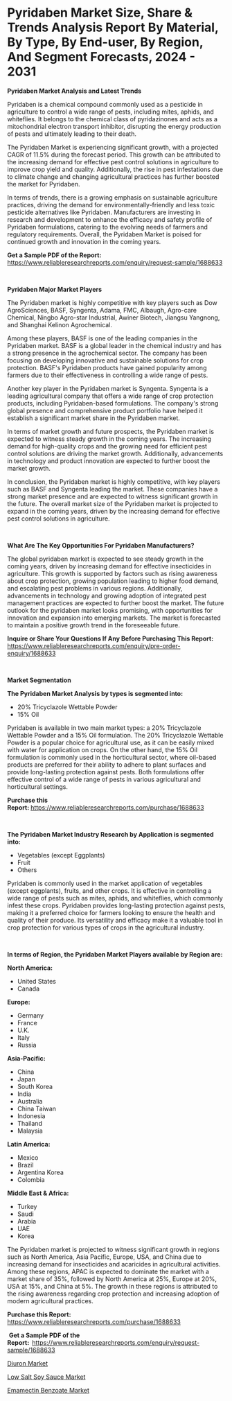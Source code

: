<p><h1>Pyridaben Market Size, Share & Trends Analysis Report By Material, By Type, By End-user, By Region, And Segment Forecasts, 2024 - 2031</h1></p><p><strong>Pyridaben Market Analysis and Latest Trends</strong></p>
<p><p>Pyridaben is a chemical compound commonly used as a pesticide in agriculture to control a wide range of pests, including mites, aphids, and whiteflies. It belongs to the chemical class of pyridazinones and acts as a mitochondrial electron transport inhibitor, disrupting the energy production of pests and ultimately leading to their death.</p><p>The Pyridaben Market is experiencing significant growth, with a projected CAGR of 11.5% during the forecast period. This growth can be attributed to the increasing demand for effective pest control solutions in agriculture to improve crop yield and quality. Additionally, the rise in pest infestations due to climate change and changing agricultural practices has further boosted the market for Pyridaben.</p><p>In terms of trends, there is a growing emphasis on sustainable agriculture practices, driving the demand for environmentally-friendly and less toxic pesticide alternatives like Pyridaben. Manufacturers are investing in research and development to enhance the efficacy and safety profile of Pyridaben formulations, catering to the evolving needs of farmers and regulatory requirements. Overall, the Pyridaben Market is poised for continued growth and innovation in the coming years.</p></p>
<p><strong>Get a Sample PDF of the Report:&nbsp;</strong> <a href="https://www.reliableresearchreports.com/enquiry/request-sample/1688633">https://www.reliableresearchreports.com/enquiry/request-sample/1688633</a></p>
<p>&nbsp;</p>
<p><strong>Pyridaben Major Market Players</strong></p>
<p><p>The Pyridaben market is highly competitive with key players such as Dow AgroSciences, BASF, Syngenta, Adama, FMC, Albaugh, Agro-care Chemical, Ningbo Agro-star Industrial, Awiner Biotech, Jiangsu Yangnong, and Shanghai Kelinon Agrochemical.</p><p>Among these players, BASF is one of the leading companies in the Pyridaben market. BASF is a global leader in the chemical industry and has a strong presence in the agrochemical sector. The company has been focusing on developing innovative and sustainable solutions for crop protection. BASF's Pyridaben products have gained popularity among farmers due to their effectiveness in controlling a wide range of pests.</p><p>Another key player in the Pyridaben market is Syngenta. Syngenta is a leading agricultural company that offers a wide range of crop protection products, including Pyridaben-based formulations. The company's strong global presence and comprehensive product portfolio have helped it establish a significant market share in the Pyridaben market.</p><p>In terms of market growth and future prospects, the Pyridaben market is expected to witness steady growth in the coming years. The increasing demand for high-quality crops and the growing need for efficient pest control solutions are driving the market growth. Additionally, advancements in technology and product innovation are expected to further boost the market growth.</p><p>In conclusion, the Pyridaben market is highly competitive, with key players such as BASF and Syngenta leading the market. These companies have a strong market presence and are expected to witness significant growth in the future. The overall market size of the Pyridaben market is projected to expand in the coming years, driven by the increasing demand for effective pest control solutions in agriculture.</p></p>
<p>&nbsp;</p>
<p><strong>What Are The Key Opportunities For Pyridaben Manufacturers?</strong></p>
<p><p>The global pyridaben market is expected to see steady growth in the coming years, driven by increasing demand for effective insecticides in agriculture. This growth is supported by factors such as rising awareness about crop protection, growing population leading to higher food demand, and escalating pest problems in various regions. Additionally, advancements in technology and growing adoption of integrated pest management practices are expected to further boost the market. The future outlook for the pyridaben market looks promising, with opportunities for innovation and expansion into emerging markets. The market is forecasted to maintain a positive growth trend in the foreseeable future.</p></p>
<p><strong>Inquire or Share Your Questions If Any Before Purchasing This Report:</strong> <a href="https://www.reliableresearchreports.com/enquiry/pre-order-enquiry/1688633">https://www.reliableresearchreports.com/enquiry/pre-order-enquiry/1688633</a></p>
<p>&nbsp;</p>
<p><strong>Market Segmentation</strong></p>
<p><strong>The Pyridaben Market Analysis by types is segmented into:</strong></p>
<p><ul><li>20% Tricyclazole Wettable Powder</li><li>15% Oil</li></ul></p>
<p><p>Pyridaben is available in two main market types: a 20% Tricyclazole Wettable Powder and a 15% Oil formulation. The 20% Tricyclazole Wettable Powder is a popular choice for agricultural use, as it can be easily mixed with water for application on crops. On the other hand, the 15% Oil formulation is commonly used in the horticultural sector, where oil-based products are preferred for their ability to adhere to plant surfaces and provide long-lasting protection against pests. Both formulations offer effective control of a wide range of pests in various agricultural and horticultural settings.</p></p>
<p><strong>Purchase this Report:&nbsp;</strong><a href="https://www.reliableresearchreports.com/purchase/1688633">https://www.reliableresearchreports.com/purchase/1688633</a></p>
<p>&nbsp;</p>
<p><strong>The Pyridaben Market Industry Research by Application is segmented into:</strong></p>
<p><ul><li>Vegetables (except Eggplants)</li><li>Fruit</li><li>Others</li></ul></p>
<p><p>Pyridaben is commonly used in the market application of vegetables (except eggplants), fruits, and other crops. It is effective in controlling a wide range of pests such as mites, aphids, and whiteflies, which commonly infest these crops. Pyridaben provides long-lasting protection against pests, making it a preferred choice for farmers looking to ensure the health and quality of their produce. Its versatility and efficacy make it a valuable tool in crop protection for various types of crops in the agricultural industry.</p></p>
<p>&nbsp;</p>
<p><strong>In terms of Region, the Pyridaben Market Players available by Region are:</strong></p>
<p>
    <p> <strong> North America: </strong>
        <ul>
            <li>United States</li>
            <li>Canada</li>
        </ul>
        </p> 
    <p> <strong> Europe: </strong>
        <ul>
            <li>Germany</li>
            <li>France</li>
            <li>U.K.</li>
            <li>Italy</li>
            <li>Russia</li>
        </ul>
        </p> 
    <p> <strong> Asia-Pacific: </strong>
        <ul>
            <li>China</li>
            <li>Japan</li>
            <li>South Korea</li>
            <li>India</li>
            <li>Australia</li>
            <li>China Taiwan</li>
            <li>Indonesia</li>
            <li>Thailand</li>
            <li>Malaysia</li>
        </ul>
        </p> 
    <p> <strong> Latin America: </strong>
        <ul>
            <li>Mexico</li>
            <li>Brazil</li>
            <li>Argentina Korea</li>
            <li>Colombia</li>
        </ul>
        </p> 
    <p> <strong> Middle East & Africa: </strong>
        <ul>
            <li>Turkey</li>
            <li>Saudi</li>
            <li>Arabia</li>
            <li>UAE</li>
            <li>Korea</li>
        </ul>
    </p>
    </p>
<p><p>The Pyridaben market is projected to witness significant growth in regions such as North America, Asia Pacific, Europe, USA, and China due to increasing demand for insecticides and acaricides in agricultural activities. Among these regions, APAC is expected to dominate the market with a market share of 35%, followed by North America at 25%, Europe at 20%, USA at 15%, and China at 5%. The growth in these regions is attributed to the rising awareness regarding crop protection and increasing adoption of modern agricultural practices.</p></p>
<p><strong>Purchase this Report: </strong><a href="https://www.reliableresearchreports.com/purchase/1688633">https://www.reliableresearchreports.com/purchase/1688633</a></p>
<p>&nbsp;<strong>Get a Sample PDF of the Report:&nbsp;&nbsp;</strong><a href="https://www.reliableresearchreports.com/enquiry/request-sample/1688633">https://www.reliableresearchreports.com/enquiry/request-sample/1688633</a></p>
<p><strong></strong></p>
<p><p><a href="https://github.com/nancykennedykellievqfqt2/Market-Research-Report-List-1/blob/main/diuron-market.md">Diuron Market</a></p><p><a href="https://iodized-pantydraco-05c.notion.site/Low-Salt-Soy-Sauce-Market-Furnish-Information-about-Market-Size-Market-Share-Market-Dynamics-and--a3d9107bd5df434d82bf1ca536bd510c">Low Salt Soy Sauce Market</a></p><p><a href="https://github.com/seekum/Market-Research-Report-List-1/blob/main/emamectin-benzoate-market.md">Emamectin Benzoate Market</a></p></p>
